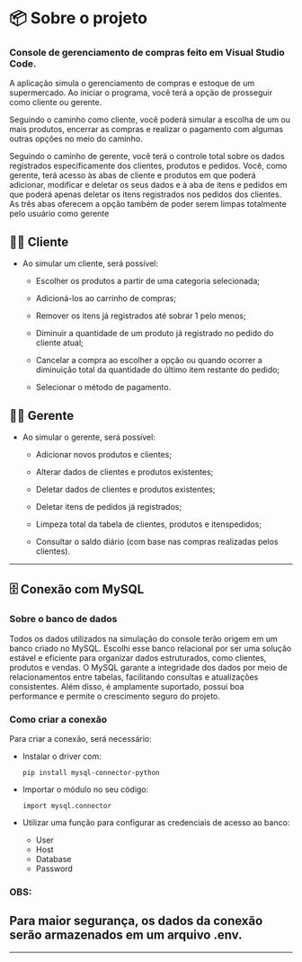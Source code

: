 # 📦 Sobre o projeto

### Console de gerenciamento de compras feito em Visual Studio Code.

A aplicação simula o gerenciamento de compras e estoque de um supermercado. Ao iniciar o programa, você terá a opção de prosseguir como cliente ou gerente.

Seguindo o caminho como cliente, você poderá simular a escolha de um ou mais produtos, encerrar as compras e realizar o pagamento com algumas outras opções no meio do caminho.

Seguindo o caminho de gerente, você terá o controle total sobre os dados registrados especificamente dos clientes, produtos e pedidos. Você, como gerente, terá acesso às abas de cliente e produtos
em que poderá adicionar, modificar e deletar os seus dados e à aba de itens e pedidos em que poderá apenas deletar os itens registrados nos pedidos dos clientes. As três abas oferecem a opção também de poder serem 
limpas totalmente pelo usuário como gerente

## 🧑‍🛒 Cliente
- Ao simular um cliente, será possível:

  - Escolher os produtos a partir de uma categoria selecionada;

  - Adicioná-los ao carrinho de compras;

  - Remover os itens já registrados até sobrar 1 pelo menos;

  - Diminuir a quantidade de um produto já registrado no pedido do cliente atual;

  - Cancelar a compra ao escolher a opção ou quando ocorrer a diminuição total da quantidade do último item restante do pedido;
  - Selecionar o método de pagamento.

## 🧑‍💼 Gerente
- Ao simular o gerente, será possível:

  - Adicionar novos produtos e clientes;

  - Alterar dados de clientes e produtos existentes;
    
  - Deletar dados de clientes e produtos existentes;
    
  - Deletar itens de pedidos já registrados;
    
  - Limpeza total da tabela de clientes, produtos e itenspedidos;
    
  - Consultar o saldo diário (com base nas compras realizadas pelos clientes).

---
## 🗄️ Conexão com MySQL
### Sobre o banco de dados
Todos os dados utilizados na simulação do console terão origem em um banco criado no MySQL. Escolhi esse banco relacional por ser uma solução estável e eficiente para organizar dados estruturados, como clientes, produtos e vendas. O MySQL garante a integridade dos dados por meio de relacionamentos entre tabelas, facilitando consultas e atualizações consistentes. Além disso, é amplamente suportado, possui boa performance e permite o crescimento seguro do projeto.

### Como criar a conexão
Para criar a conexão, será necessário:

- Instalar o driver com:

  `pip install mysql-connector-python`
- Importar o módulo no seu código:

  `import mysql.connector`
- Utilizar uma função para configurar as credenciais de acesso ao banco:

  - User
  - Host
  - Database
  - Password

### OBS:
## Para maior segurança, os dados da conexão serão armazenados em um arquivo .env.
---
